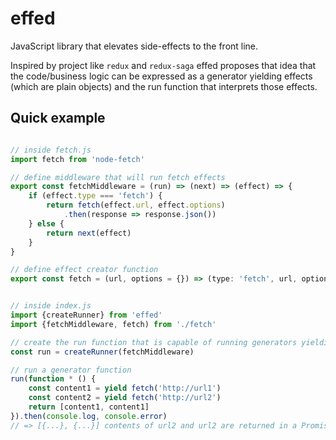 # effed

JavaScript library that elevates side-effects to the front line.

Inspired by project like `redux` and `redux-saga` effed proposes that idea that the code/business logic can be
expressed as a generator yielding effects (which are plain objects) and the run function that interprets those effects.

## Quick example

```javascript

// inside fetch.js
import fetch from 'node-fetch'

// define middleware that will run fetch effects
export const fetchMiddleware = (run) => (next) => (effect) => {
    if (effect.type === 'fetch') {
        return fetch(effect.url, effect.options)
            .then(response => response.json())
    } else {
        return next(effect)
    }
}

// define effect creator function
export const fetch = (url, options = {}) => (type: 'fetch', url, options)


// inside index.js
import {createRunner} from 'effed'
import {fetchMiddleware, fetch) from './fetch'

// create the run function that is capable of running generators yielding fetch effects
const run = createRunner(fetchMiddleware)

// run a generator function
run(function * () {
    const content1 = yield fetch('http://url1')
    const content2 = yield fetch('http://url2')
    return [content1, content1]
}).then(console.log, console.error)
// => [{...}, {...}] contents of url2 and url2 are returned in a Promise

```
